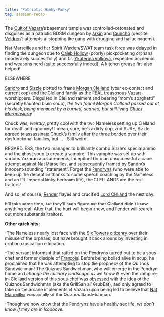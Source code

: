 ```yaml
---
title: "Patriotic Hanky-Panky"
tag: session-recap
---
```


The [Cult of Vazara](/wiki/factions#cult-of-vazara)’s basement temple was controlled-detonated and disguised as a patriotic BDSM dungeon by [Arkin](/wiki/arkin) and [Cruncho](/wiki/cruncho) (despite [Veldren](/wiki/npcs#veldren)’s attempts at stopping the gang with drugging and hallucinogens). 

[Nat Marseilles](/wiki/npcs#nat-marseilles) and her [Spirit Warden](/wiki/factions#spirit-wardens)/SWAT team task force was delayed in finding the dungeon due to [Caleb Hollow](/wiki/npcs#caleb-hollow) (poorly) pickpocketing orphans (moderately successfully) and Dr. [Ykaterina Volkova](/wiki/katya), respected academic and weapons nerd (quite successfully indeed). A kitchen grease fire also helped!

ELSEWHERE

[Sandro](/wiki/sandro) and [Sizzle](/wiki/sizzle) plotted to frame [Morgan Clelland](/wiki/npcs#morgan-clelland) (your ex-contact and current cop) and the Clelland family as the REAL treasonous Vazara-worshippers. Disguised in Clelland raiment and bearing “mom’s spaghetti” (secretly haunted brain soup), *the two found Morgan Clelland passed out at his desk, being menaced by a burned, scarred, but still living [Chuck Morgenstern](/wiki/npcs#chuck-morgenstern)!*

Chuck was, *weirdly*, pretty cool with the two Nameless setting up Clelland for death and ignominy! I mean, sure, he’s a dirty cop, and SURE, Sizzle agreed to assassinate Chuck’s family after the three bonded over their dysfunctional families, but . . . Still weird.

REGARDLESS, the two managed to brilliantly combo Sizzle’s special ammo and the ghost soup to create a vampire! This vampire was set up with various Vazaran accoutrements, Inception’d into an unsuccessful arcane attempt against Nat Marseilles, and subsequently framed by Sandro’s innocent-sounding “statement”. Forget the [Pendryns](/wiki/npcs#lord-pendryn) (who were able to keep up the deception thanks to some speech coaching by the Nameless and an IRL Imperial kinky bedroom life), the CLELLANDS are the real traitors!

And so, of course, [Render](/wiki/npcs#render) flayed and crucified [Lord Clelland](/wiki/npcs#lord-clelland) the next day.

It’ll take some time, but they’ll soon figure out that Clelland didn’t know anything real. After that, the hunt will begin anew, and Render will search out more substantial traitors.

**Other quick hits:**

-The Nameless nearly lost face with the [Six Towers citizenry](/wiki/six-towers) over their misuse of the orphans, but have brought it back around by investing in orphan rapscallion education.

-The servant informant that ratted on the Pendryns turned out to be a sous-chef and former disciple of [François](/wiki/npcs#francois)! Before being boiled alive in soup, he proclaimed that he was attempting to stop the prophecy of the Quiznos Sandwichman! The Quiznos Sandwichman, who will emerge in the Pendryn home and *change the culinary landscape as we know it!* Even the vampire-in-Clelland version of this sous-chef was obsessed with the idea of the Quiznos Sandwichman (aka the GrillSan al’ GrubEat), and only agreed to take on the arcane implements of Vazara upon being led to believe that [Nat Marseilles](/wiki/npcs#nat-marseilles) was an ally of the Quiznos Sandwichman.

-Though we now know that the Pendryns have a healthy sex life, *we don’t know if they are in looooove.*